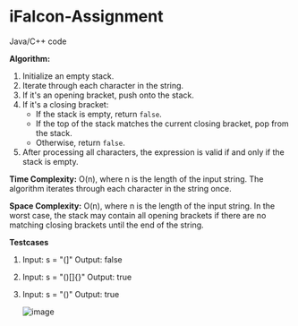 # iFalcon-Assignment
Java/C++ code 

**Algorithm:**
1. Initialize an empty stack.
2. Iterate through each character in the string.
3. If it's an opening bracket, push onto the stack.
4. If it's a closing bracket:
    - If the stack is empty, return `false`.
    - If the top of the stack matches the current closing bracket, pop from the stack.
    - Otherwise, return `false`.
5. After processing all characters, the expression is valid if and only if the stack is empty.

**Time Complexity:** O(n), where n is the length of the input string. The algorithm iterates through each character in the string once.

**Space Complexity:** O(n), where n is the length of the input string. In the worst case, the stack may contain all opening brackets if there are no matching closing brackets until the end of the string.

**Testcases** 
1.  Input: s = "(]"
    Output: false
2.  Input: s = "()[]{}"
    Output: true
3.  Input: s = "()"
    Output: true

    ![image](https://github.com/Preety001/iFalcon-Assignment/assets/89682311/09028fac-83dd-4a5e-b26d-ac05988e3f57)


